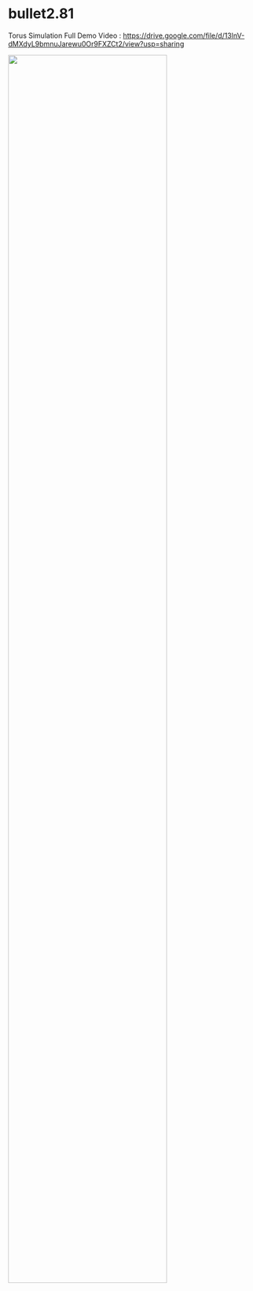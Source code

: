 # bullet2.81
Torus Simulation
Full Demo Video : https://drive.google.com/file/d/13lnV-dMXdyL9bmnuJarewu0Or9FXZCt2/view?usp=sharing

<img src="https://github.com/tommyvsfu1/Torus-Shooting/blob/master/torus_demo.gif" width="80%">


